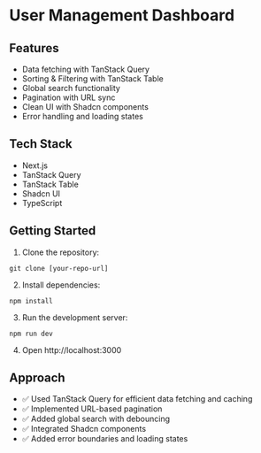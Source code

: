 # User Management Dashboard



## Features

- Data fetching with TanStack Query
- Sorting & Filtering with TanStack Table
- Global search functionality
- Pagination with URL sync
- Clean UI with Shadcn components
- Error handling and loading states

## Tech Stack

- Next.js
- TanStack Query
- TanStack Table
- Shadcn UI
- TypeScript

## Getting Started

1. Clone the repository:
```
git clone [your-repo-url]

```
2. Install dependencies:
```
npm install
```

3. Run the development server:
   
```
npm run dev
```

4. Open http://localhost:3000

## Approach

- ✅ Used TanStack Query for efficient data fetching and caching
- ✅ Implemented URL-based pagination 
- ✅ Added global search with debouncing
- ✅ Integrated Shadcn components 
- ✅ Added error boundaries and loading states
